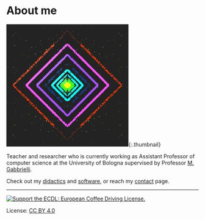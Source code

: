 # About me

<style>
    .thumbnail {
        width: 75px;
        height: 75px;
        border-radius: 50%;
        border: 1px solid #ddd;
        padding: 5px;
        background-color: #fff;
    }
</style>

![logo](assets/images/logo.png){:.thumbnail}

Teacher and researcher who is currently working as Assistant Professor of computer science at the University of Bologna supervised by Professor [M. Gabbrielli](cs.unibo.it/~gabbri).

Check out my [didactics](didactics) and [software](software), or reach my [contact](contact) page.

---

<span style="width:75px">[![Support the ECDL: European Coffee Driving License.](http://www.nonsiamopirati.org/ecdlsmall.png)](http://www.nonsiamopirati.org/ecdl.html)</span>

License: [CC BY 4.0](https://creativecommons.org/licenses/by/4.0/)
